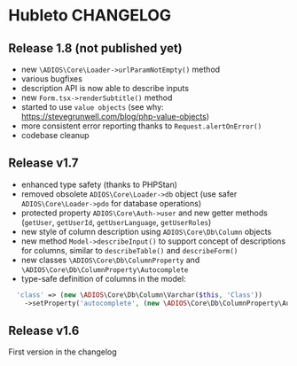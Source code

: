 # Hubleto CHANGELOG

## Release 1.8 (not published yet)

  * new `\ADIOS\Core\Loader->urlParamNotEmpty()` method
  * various bugfixes
  * description API is now able to describe inputs
  * new `Form.tsx->renderSubtitle()` method
  * started to use `value objects` (see why: https://stevegrunwell.com/blog/php-value-objects)
  * more consistent error reporting thanks to `Request.alertOnError()`
  * codebase cleanup

## Release v1.7

  * enhanced type safety (thanks to PHPStan)
  * removed obsolete `ADIOS\Core\Loader->db` object (use safer `ADIOS\Core\Loader->pdo` for database operations)
  * protected property `ADIOS\Core\Auth->user` and new getter methods (`getUser`, `getUserId`, `getUserLanguage`, `getUserRoles`)
  * new style of column description using `ADIOS\Core\Db\Column` objects
  * new method `Model->describeInput()` to support concept of descriptions for columns, similar to `describeTable()` and `describeForm()`
  * new classes `\ADIOS\Core\Db\ColumnProperty` and `\ADIOS\Core\Db\ColumnProperty\Autocomplete`
  * type-safe definition of columns in the model:

```php
  'class' => (new \ADIOS\Core\Db\Column\Varchar($this, 'Class'))
    ->setProperty('autocomplete', (new \ADIOS\Core\Db\ColumnProperty\Autocomplete())->setEndpoint('api/classes/get')->setCreatable(true))
```

## Release v1.6

First version in the changelog